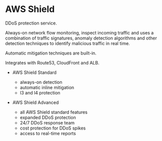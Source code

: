# AWS Shield

DDoS protection service.

Always-on network flow monitoring, inspect incoming traffic and uses a combination of traffic signatures, anomaly detection algorithms and other detection techniques to identify malicious traffic in real time.

Automatic mitigation techniques are built-in.

Integrates with Route53, CloudFront and ALB.

- AWS Shield Standard
    - always-on detection
    - automatic inline mitigation
    - l3 and l4 protection

- AWS Shield Advanced
    - all AWS Shield standard features
    - expanded DDoS protection
    - 24/7 DDoS response team
    - cost protection for DDoS spikes
    - access to real-time reports